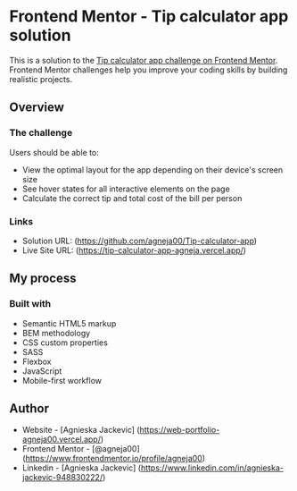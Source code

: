 # Frontend Mentor - Tip calculator app solution

This is a solution to the [Tip calculator app challenge on Frontend Mentor](https://www.frontendmentor.io/challenges/tip-calculator-app-ugJNGbJUX). Frontend Mentor challenges help you improve your coding skills by building realistic projects.

## Overview

### The challenge

Users should be able to:

- View the optimal layout for the app depending on their device's screen size
- See hover states for all interactive elements on the page
- Calculate the correct tip and total cost of the bill per person

### Links

- Solution URL: (https://github.com/agneja00/Tip-calculator-app)
- Live Site URL: (https://tip-calculator-app-agneja.vercel.app/)

## My process

### Built with

- Semantic HTML5 markup
- BEM methodology
- CSS custom properties
- SASS
- Flexbox
- JavaScript
- Mobile-first workflow

## Author

- Website - [Agnieska Jackevic] (https://web-portfolio-agneja00.vercel.app/)
- Frontend Mentor - [@agneja00] (https://www.frontendmentor.io/profile/agneja00)
- Linkedin - [Agnieska Jackevic] (https://www.linkedin.com/in/agnieska-jackevic-948830222/)
